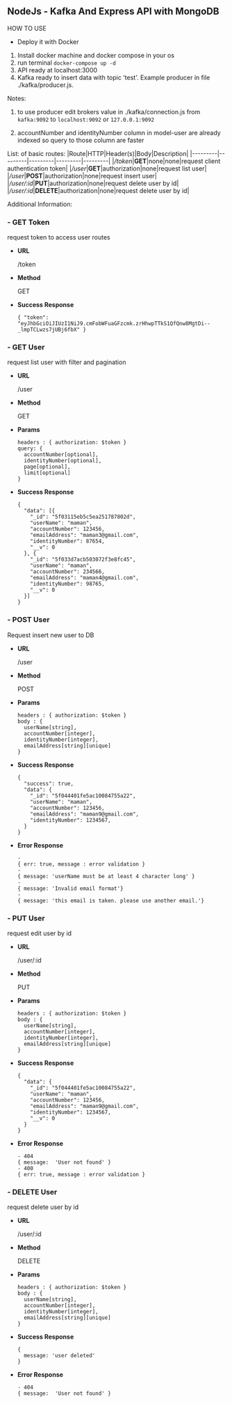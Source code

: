 ## NodeJs - Kafka And Express API with MongoDB

HOW TO USE

- Deploy it with Docker
1. Install docker machine and docker compose in your os
2. run terminal ```docker-compose up -d```
3. API ready at localhost:3000
4. Kafka ready to insert data with topic 'test'. Example producer in file ./kafka/producer.js.

Notes:
1. to use producer edit brokers value in ./kafka/connection.js from ```kafka:9092``` to ```localhost:9092``` or ```127.0.0.1:9092```

2. accountNumber and identityNumber column in model-user are already indexed so query to those column are faster

List: of basic routes:
|Route|HTTP|Header(s)|Body|Description|
|---------|---------|---------|---------|---------|
|_/token_|**GET**|none|none|request client authentication token|
|_/user_|**GET**|authorization|none|request list user|
|_/user_|**POST**|authorization|none|request insert user|
|_/user/:id_|**PUT**|authorization|none|request delete user by id|
|_/user/:id_|**DELETE**|authorization|none|request delete user by id|

Additional Information:

### - **GET Token**

request token to access user routes

+ **URL**

  /token

+ **Method**

  GET

+ **Success Response**

      { "token": "eyJhbGciOiJIUzI1NiJ9.cmFobWFuaGFzcmk.zrHhwpTTkS1QfQnw8MgtDi--_lmpTCLwzs7jUBj6fbX" }

### - **GET User**

request list user with filter and pagination

+ **URL**

  /user

+ **Method**

  GET

+ **Params**

      headers : { authorization: $token }
      query: {
        accountNumber[optional],
        identityNumber[optional],
        page[optional],
        limit[optional]
      }

+ **Success Response**

      {
        "data": [{
          "_id": "5f03115eb5c5ea251787802d",
          "userName": "maman",
          "accountNumber": 123456,
          "emailAddress": "maman3@gmail.com",
          "identityNumber": 87654,
          "__v": 0
        }, {
          "_id": "5f033d7acb503072f3e8fc45",
          "userName": "maman",
          "accountNumber": 234566,
          "emailAddress": "maman4@gmail.com",
          "identityNumber": 98765,
          "__v": 0
        }]
      }

### - **POST User**

Request insert new user to DB

+ **URL**

  /user

+ **Method**

  POST

+ **Params**

      headers : { authorization: $token }
      body : {
        userName[string],
        accountNumber[integer],
        identityNumber[integer],
        emailAddress[string][unique]
      }

+ **Success Response**

      {
        "success": true,
        "data": {
          "_id": "5f044401fe5ac10084755a22",
          "userName": "maman",
          "accountNumber": 123456,
          "emailAddress": "maman9@gmail.com",
          "identityNumber": 1234567,
        }
      }


+ **Error Response**

      -
      { err: true, message : error validation }
      -
      { message: 'userName must be at least 4 character long' }
      -
      { message: 'Invalid email format'}
      -
      { message: 'this email is taken. please use another email.'}

### - **PUT User**

request edit user by id

+ **URL**

  /user/:id

+ **Method**

  PUT

+ **Params**

      headers : { authorization: $token }
      body : {
        userName[string],
        accountNumber[integer],
        identityNumber[integer],
        emailAddress[string][unique]
      }


+ **Success Response**

      {
        "data": {
          "_id": "5f044401fe5ac10084755a22",
          "userName": "maman",
          "accountNumber": 123456,
          "emailAddress": "maman9@gmail.com",
          "identityNumber": 1234567,
          "__v": 0
        }
      }


+ **Error Response**

      - 404
      { message:  'User not found' }
      - 400
      { err: true, message : error validation }

### - **DELETE User**

request delete user by id

+ **URL**

  /user/:id

+ **Method**

  DELETE

+ **Params**

      headers : { authorization: $token }
      body : {
        userName[string],
        accountNumber[integer],
        identityNumber[integer],
        emailAddress[string][unique]
      }


+ **Success Response**

      {
        message: 'user deleted'
      }


+ **Error Response**

      - 404
      { message:  'User not found' }
